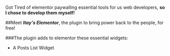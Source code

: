 Got Tired of elementor paywalling essential tools for us web developers, **so I chose to develop them myself!**

##Meet ***Itay's Elementor***, the plugin to bring power back to the people, for free!

###The plugin adds to elementor these essential widgets:

+ A Posts List Widget
